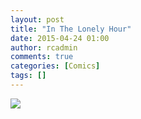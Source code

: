 ```yaml
---
layout: post
title: "In The Lonely Hour"
date: 2015-04-24 01:00
author: rcadmin
comments: true
categories: [Comics]
tags: []
---
```

<a href="../comics/2015/04/24/in-the-lonely-hour"><img src="http://dl.bitsmack.com/comics/20150424.jpg" /></a>
